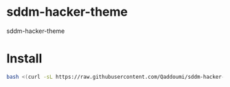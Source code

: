# sddm-hacker-theme
sddm-hacker-theme


# Install

```bash
bash <(curl -sL https://raw.githubusercontent.com/Qaddoumi/sddm-hacker-theme/main/install.sh)

```
